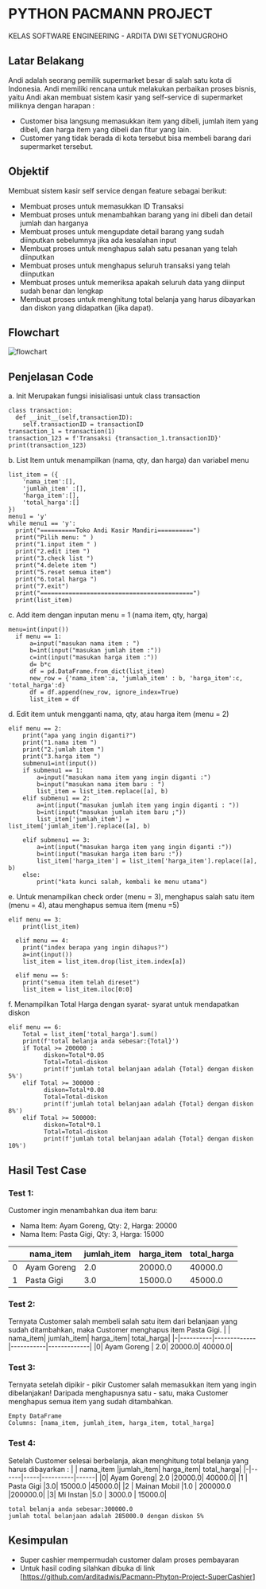 # PYTHON PACMANN PROJECT
KELAS SOFTWARE ENGINEERING - ARDITA DWI SETYONUGROHO
## Latar Belakang
Andi adalah seorang pemilik supermarket besar di salah satu kota di Indonesia. Andi memiliki rencana untuk melakukan perbaikan proses bisnis, yaitu Andi akan membuat sistem kasir yang self-service di supermarket miliknya dengan harapan :
- Customer bisa langsung memasukkan item yang dibeli, jumlah item yang dibeli, dan harga item yang dibeli dan fitur yang lain.
- Customer yang tidak berada di kota tersebut bisa membeli barang dari supermarket tersebut. 

## Objektif
Membuat sistem kasir self service dengan feature sebagai berikut:
- Membuat proses untuk memasukkan ID Transaksi
- Membuat proses untuk menambahkan barang yang ini dibeli dan detail jumlah dan harganya   
- Membuat proses untuk mengupdate detail barang yang sudah diinputkan sebelumnya jika ada kesalahan input
- Membuat proses untuk menghapus salah satu pesanan yang telah diinputkan  
- Membuat proses untuk menghapus seluruh transaksi yang telah diinputkan
- Membuat proses untuk memeriksa apakah seluruh data yang diinput sudah benar dan lengkap
- Membuat proses untuk menghitung total belanja yang harus dibayarkan dan diskon yang didapatkan (jika dapat).

## Flowchart
![flowchart](https://raw.githubusercontent.com/arditadwis/Pacmann-Phyton-Project-SuperCashier/main/flow%20chart.png)

## Penjelasan Code
a. Init Merupakan fungsi inisialisasi untuk class transaction
```
class transaction:
  def __init__(self,transactionID):
    self.transactionID = transactionID
transaction_1 = transaction(1)
transaction_123 = f'Transaksi {transaction_1.transactionID}'
print(transaction_123)    
```   
b. List Item untuk menampilkan (nama, qty, dan harga) dan variabel menu  
```
list_item = ({
    'nama_item':[],
    'jumlah_item' :[],
    'harga_item':[],
    'total_harga':[]
})
menu1 = 'y'
while menu1 == 'y':
  print("==========Toko Andi Kasir Mandiri==========")
  print("Pilih menu: " )
  print("1.input item " )
  print("2.edit item ")
  print("3.check list ")
  print("4.delete item ")
  print("5.reset semua item")
  print("6.total harga ") 
  print("7.exit")
  print("===========================================")
  print(list_item)
```
c. Add item dengan inputan menu = 1 (nama item, qty, harga)
```
menu=int(input())
  if menu == 1:
      a=input("masukan nama item : ")
      b=int(input("masukan jumlah item :"))
      c=int(input("masukan harga item :"))
      d= b*c
      df = pd.DataFrame.from_dict(list_item)
      new_row = {'nama_item':a, 'jumlah_item' : b, 'harga_item':c, 'total_harga':d}
      df = df.append(new_row, ignore_index=True)
      list_item = df
```
d. Edit item untuk mengganti nama, qty, atau harga item (menu = 2)
```
elif menu == 2:
    print("apa yang ingin diganti?")
    print("1.nama item ")
    print("2.jumlah item ")
    print("3.harga item ")
    submenu1=int(input())
    if submenu1 == 1:
        a=input("masukan nama item yang ingin diganti :")
        b=input("masukan nama item baru : ")
        list_item = list_item.replace([a], b)
    elif submenu1 == 2:
        a=int(input("masukan jumlah item yang ingin diganti : "))
        b=int(input("masukan jumlah item baru ;"))
        list_item['jumlah_item'] = list_item['jumlah_item'].replace([a], b)

    elif submenu1 == 3:
        a=int(input("masukan harga item yang ingin diganti :"))
        b=int(input("masukan harga item baru :"))
        list_item['harga_item'] = list_item['harga_item'].replace([a], b)
    else:
        print("kata kunci salah, kembali ke menu utama")
```
e. Untuk menampilkan check order (menu = 3), menghapus salah satu item (menu = 4), atau menghapus semua item (menu =5)
```
elif menu == 3:
    print(list_item)

  elif menu == 4:
    print("index berapa yang ingin dihapus?")
    a=int(input())
    list_item = list_item.drop(list_item.index[a])

  elif menu == 5:
    print("semua item telah direset")
    list_item = list_item.iloc[0:0]
```
f. Menampilkan Total Harga dengan syarat- syarat untuk mendapatkan diskon
```
elif menu == 6:
    Total = list_item['total_harga'].sum()
    print(f'total belanja anda sebesar:{Total}')
    if Total >= 200000 :
          diskon=Total*0.05
          Total=Total-diskon
          print(f'jumlah total belanjaan adalah {Total} dengan diskon 5%')
    elif Total >= 300000 :
          diskon=Total*0.08
          Total=Total-diskon
          print(f'jumlah total belanjaan adalah {Total} dengan diskon 8%')
    elif Total >= 500000:
          diskon=Total*0.1
          Total=Total-diskon
          print(f'jumlah total belanjaan adalah {Total} dengan diskon 10%')
```
## Hasil Test Case
### Test 1:
Customer ingin menambahkan dua item baru:
- Nama Item: Ayam Goreng, Qty: 2, Harga: 20000
- Nama Item: Pasta Gigi, Qty: 3, Harga: 15000

| |nama_item | jumlah_item | harga_item| total_harga |
|-|----------|-------------|-----------|-------------|
|0| Ayam Goreng | 2.0 | 20000.0 | 40000.0|
|1| Pasta Gigi | 3.0    | 15000.0 |     45000.0|

### Test 2:
Ternyata Customer salah membeli salah satu item dari belanjaan yang sudah ditambahkan, maka Customer menghapus item Pasta Gigi.
|  |   nama_item|  jumlah_item|  harga_item|  total_harga|
|-|----------|-------------|-----------|-------------|
|0|  Ayam Goreng    |      2.0|     20000.0|      40000.0|

### Test 3:
Ternyata setelah dipikir - pikir Customer salah memasukkan item yang ingin dibelanjakan! Daripada menghapusnya satu - satu, maka Customer menghapus semua item yang sudah ditambahkan.
```
Empty DataFrame
Columns: [nama_item, jumlah_item, harga_item, total_harga]
```
### Test 4:
Setelah Customer selesai berbelanja, akan menghitung total belanja yang harus dibayarkan :
| | nama_item  |jumlah_item|  harga_item|  total_harga|
|-|------|-----|----------|------|
|0|   Ayam Goreng|          2.0     |20000.0|      40000.0|
|1  |  Pasta Gigi          |3.0|     15000.0      |45000.0|
|2 | Mainan Mobil          |1.0 |   200000.0     |200000.0|
|3|     Mi Instan          |5.0  |    3000.0    |  15000.0|
```
total belanja anda sebesar:300000.0
jumlah total belanjaan adalah 285000.0 dengan diskon 5%
```
## Kesimpulan
- Super cashier mempermudah customer dalam proses pembayaran 
- Untuk hasil coding silahkan dibuka di link [https://github.com/arditadwis/Pacmann-Phyton-Project-SuperCashier]
